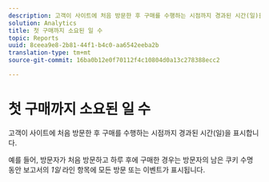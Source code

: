 ```yaml
---
description: 고객이 사이트에 처음 방문한 후 구매를 수행하는 시점까지 경과된 시간(일)을 표시합니다.
solution: Analytics
title: 첫 구매까지 소요된 일 수
topic: Reports
uuid: 8ceea9e8-2b81-44f1-b4c0-aa6542eeba2b
translation-type: tm+mt
source-git-commit: 16ba0b12e0f70112f4c10804d0a13c278388ecc2

---
```



# 첫 구매까지 소요된 일 수

고객이 사이트에 처음 방문한 후 구매를 수행하는 시점까지 경과된 시간(일)을 표시합니다.

예를 들어, 방문자가 처음 방문하고 하루 후에 구매한 경우는 방문자의 남은 쿠키 수명 동안 보고서의 *1일* 라인 항목에 모든 방문 또는 이벤트가 표시됩니다.
